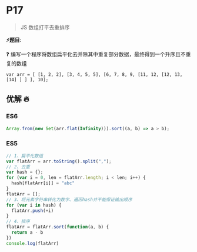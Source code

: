 # P17

> JS 数组打平去重排序

**⚡题目**:

❓ 编写一个程序将数组扁平化去并除其中重复部分数据，最终得到一个升序且不重复的数组

`var arr = [ [1, 2, 2], [3, 4, 5, 5], [6, 7, 8, 9, [11, 12, [12, 13, [14] ] ] ], 10];`

## 优解 🔥

### ES6

```js
Array.from(new Set(arr.flat(Infinity))).sort((a, b) => a > b);
```

### ES5

```js
// 1、扁平化数组
var flatArr = arr.toString().split(",");
// 2、去重
var hash = {};
for (var i = 0, len = flatArr.length; i < len; i++) {
  hash[flatArr[i]] = "abc"
}
flatArr = [];
// 3、将元素字符串转化为数字、遍历hash并不能保证输出顺序
for (var i in hash) {
  flatArr.push(+i)
}
// 4、排序
flatArr = flatArr.sort(function(a, b) {
  return a - b
})
console.log(flatArr)
```
